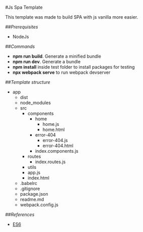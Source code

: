#Js Spa Template

This template was made to build SPA with js vanilla more easier.

##*Prerequisites*
* NodeJs

##*Commands*
* **npm run build**. Generate a minified bundle
* **npm run dev**. Generate a bundle
* **npm install** inside test folder to install packages for testing
* **npx webpack serve** to run webpack devserver

##*Template structure*
* app
    - dist
    - node_modules
    - src
        - components
            - home  
                * home.js
                * home.html
            - error-404
                * error-404.js
                * error-404.html
            * index.components.js
        - routes
            * index.routes.js
        - utils
        * app.js
        * index.html
    * .babelrc
    * .gitignore
    * package.json
    * readme.md
    * webpack.config.js 


##*References*
 - [ES6](https://www.w3schools.com/js/js_es6.asp)
